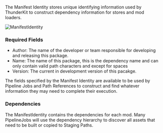 The Manifest Identity stores unique identifying information used by ThunderKit to construct dependency information for stores and mod loaders.

![ManifestIdentity](Packages/com.passivepicasso.thunderkit/Documentation/graphics/ManifestDatums/ManifestIdentity.png)

### Required Fields
  * Author: The name of the developer or team responsible for developing and releasing this package.
  * Name: The name of this package, this is the dependency name and can only contain valid path characters and except for spaces
  * Version: The current in development version of this pacakge.

The fields specified by the Manifest Identity are available to be used by Pipeline Jobs and Path References to construct and find whatever information they may need to complete their execution.

### Dependencies

The ManifestIdentity contains the dependencies for each mod.
Many PipelineJobs will use the dependency hierarchy to discover all assets that need to be built or copied to Staging Paths.